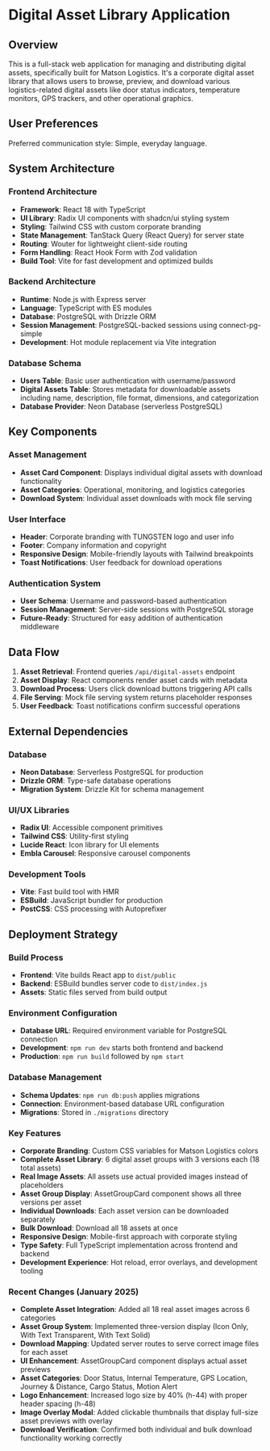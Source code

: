 # Digital Asset Library Application

## Overview

This is a full-stack web application for managing and distributing digital assets, specifically built for Matson Logistics. It's a corporate digital asset library that allows users to browse, preview, and download various logistics-related digital assets like door status indicators, temperature monitors, GPS trackers, and other operational graphics.

## User Preferences

Preferred communication style: Simple, everyday language.

## System Architecture

### Frontend Architecture
- **Framework**: React 18 with TypeScript
- **UI Library**: Radix UI components with shadcn/ui styling system
- **Styling**: Tailwind CSS with custom corporate branding
- **State Management**: TanStack Query (React Query) for server state
- **Routing**: Wouter for lightweight client-side routing
- **Form Handling**: React Hook Form with Zod validation
- **Build Tool**: Vite for fast development and optimized builds

### Backend Architecture
- **Runtime**: Node.js with Express server
- **Language**: TypeScript with ES modules
- **Database**: PostgreSQL with Drizzle ORM
- **Session Management**: PostgreSQL-backed sessions using connect-pg-simple
- **Development**: Hot module replacement via Vite integration

### Database Schema
- **Users Table**: Basic user authentication with username/password
- **Digital Assets Table**: Stores metadata for downloadable assets including name, description, file format, dimensions, and categorization
- **Database Provider**: Neon Database (serverless PostgreSQL)

## Key Components

### Asset Management
- **Asset Card Component**: Displays individual digital assets with download functionality
- **Asset Categories**: Operational, monitoring, and logistics categories
- **Download System**: Individual asset downloads with mock file serving

### User Interface
- **Header**: Corporate branding with TUNGSTEN logo and user info
- **Footer**: Company information and copyright
- **Responsive Design**: Mobile-friendly layouts with Tailwind breakpoints
- **Toast Notifications**: User feedback for download operations

### Authentication System
- **User Schema**: Username and password-based authentication
- **Session Management**: Server-side sessions with PostgreSQL storage
- **Future-Ready**: Structured for easy addition of authentication middleware

## Data Flow

1. **Asset Retrieval**: Frontend queries `/api/digital-assets` endpoint
2. **Asset Display**: React components render asset cards with metadata
3. **Download Process**: Users click download buttons triggering API calls
4. **File Serving**: Mock file serving system returns placeholder responses
5. **User Feedback**: Toast notifications confirm successful operations

## External Dependencies

### Database
- **Neon Database**: Serverless PostgreSQL for production
- **Drizzle ORM**: Type-safe database operations
- **Migration System**: Drizzle Kit for schema management

### UI/UX Libraries
- **Radix UI**: Accessible component primitives
- **Tailwind CSS**: Utility-first styling
- **Lucide React**: Icon library for UI elements
- **Embla Carousel**: Responsive carousel components

### Development Tools
- **Vite**: Fast build tool with HMR
- **ESBuild**: JavaScript bundler for production
- **PostCSS**: CSS processing with Autoprefixer

## Deployment Strategy

### Build Process
- **Frontend**: Vite builds React app to `dist/public`
- **Backend**: ESBuild bundles server code to `dist/index.js`
- **Assets**: Static files served from build output

### Environment Configuration
- **Database URL**: Required environment variable for PostgreSQL connection
- **Development**: `npm run dev` starts both frontend and backend
- **Production**: `npm run build` followed by `npm start`

### Database Management
- **Schema Updates**: `npm run db:push` applies migrations
- **Connection**: Environment-based database URL configuration
- **Migrations**: Stored in `./migrations` directory

### Key Features
- **Corporate Branding**: Custom CSS variables for Matson Logistics colors
- **Complete Asset Library**: 6 digital asset groups with 3 versions each (18 total assets)
- **Real Image Assets**: All assets use actual provided images instead of placeholders
- **Asset Group Display**: AssetGroupCard component shows all three versions per asset
- **Individual Downloads**: Each asset version can be downloaded separately
- **Bulk Download**: Download all 18 assets at once
- **Responsive Design**: Mobile-first approach with corporate styling
- **Type Safety**: Full TypeScript implementation across frontend and backend
- **Development Experience**: Hot reload, error overlays, and development tooling

### Recent Changes (January 2025)
- **Complete Asset Integration**: Added all 18 real asset images across 6 categories
- **Asset Group System**: Implemented three-version display (Icon Only, With Text Transparent, With Text Solid)
- **Download Mapping**: Updated server routes to serve correct image files for each asset
- **UI Enhancement**: AssetGroupCard component displays actual asset previews
- **Asset Categories**: Door Status, Internal Temperature, GPS Location, Journey & Distance, Cargo Status, Motion Alert
- **Logo Enhancement**: Increased logo size by 40% (h-44) with proper header spacing (h-48)
- **Image Overlay Modal**: Added clickable thumbnails that display full-size asset previews with overlay
- **Download Verification**: Confirmed both individual and bulk download functionality working correctly